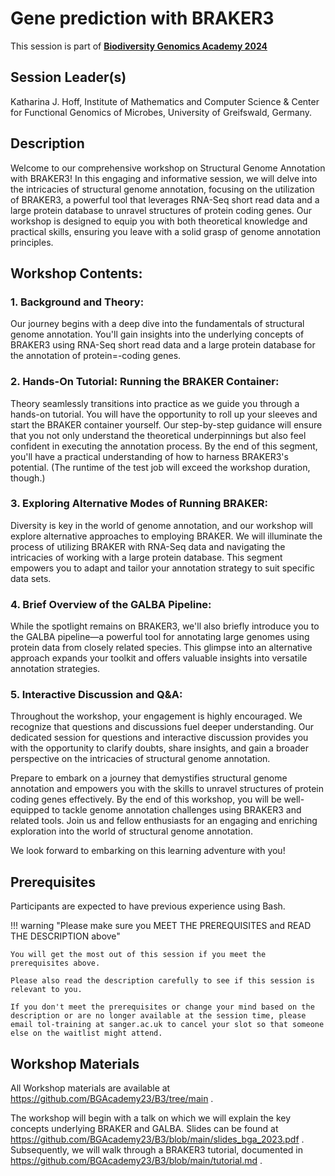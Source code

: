 # Gene prediction with BRAKER3

This session is part of [**Biodiversity Genomics Academy 2024**](https://BGA24.org)

## Session Leader(s)

Katharina J. Hoff, Institute of Mathematics and Computer Science & Center for Functional Genomics of Microbes, University of Greifswald, Germany.

## Description

Welcome to our comprehensive workshop on Structural Genome Annotation with BRAKER3! In this engaging and informative session, we will delve into the intricacies of structural genome annotation, focusing on the utilization of BRAKER3, a powerful tool that leverages RNA-Seq short read data and a large protein database to unravel structures of protein coding genes. Our workshop is designed to equip you with both theoretical knowledge and practical skills, ensuring you leave with a solid grasp of genome annotation principles.

## Workshop Contents:

### 1. Background and Theory:

Our journey begins with a deep dive into the fundamentals of structural genome annotation. You'll gain insights into the underlying concepts of BRAKER3 using RNA-Seq short read data and a large protein database for the annotation of protein=-coding genes.

### 2. Hands-On Tutorial: Running the BRAKER Container:

Theory seamlessly transitions into practice as we guide you through a hands-on tutorial. You will have the opportunity to roll up your sleeves and start the BRAKER container yourself. Our step-by-step guidance will ensure that you not only understand the theoretical underpinnings but also feel confident in executing the annotation process. By the end of this segment, you'll have a practical understanding of how to harness BRAKER3's potential. (The runtime of the test job will exceed the workshop duration, though.)

### 3. Exploring Alternative Modes of Running BRAKER:

Diversity is key in the world of genome annotation, and our workshop will explore alternative approaches to employing BRAKER. We will illuminate the process of utilizing BRAKER with RNA-Seq data and navigating the intricacies of working with a large protein database. This segment empowers you to adapt and tailor your annotation strategy to suit specific data sets.

### 4. Brief Overview of the GALBA Pipeline:

While the spotlight remains on BRAKER3, we'll also briefly introduce you to the GALBA pipeline—a powerful tool for annotating large genomes using protein data from closely related species. This glimpse into an alternative approach expands your toolkit and offers valuable insights into versatile annotation strategies.

### 5. Interactive Discussion and Q&A:

Throughout the workshop, your engagement is highly encouraged. We recognize that questions and discussions fuel deeper understanding. Our dedicated session for questions and interactive discussion provides you with the opportunity to clarify doubts, share insights, and gain a broader perspective on the intricacies of structural genome annotation.

Prepare to embark on a journey that demystifies structural genome annotation and empowers you with the skills to unravel structures of protein coding genes effectively. By the end of this workshop, you will be well-equipped to tackle genome annotation challenges using BRAKER3 and related tools. Join us and fellow enthusiasts for an engaging and enriching exploration into the world of structural genome annotation.

We look forward to embarking on this learning adventure with you!

## Prerequisites

Participants are expected to have previous experience using Bash. 

!!! warning "Please make sure you MEET THE PREREQUISITES and READ THE DESCRIPTION above"

    You will get the most out of this session if you meet the prerequisites above.

    Please also read the description carefully to see if this session is relevant to you.
    
    If you don't meet the prerequisites or change your mind based on the description or are no longer available at the session time, please email tol-training at sanger.ac.uk to cancel your slot so that someone else on the waitlist might attend.

## Workshop Materials

All Workshop materials are available at https://github.com/BGAcademy23/B3/tree/main .

The workshop will begin with a talk on which we will explain the key concepts underlying BRAKER and GALBA. Slides can be found at https://github.com/BGAcademy23/B3/blob/main/slides_bga_2023.pdf . Subsequently, we will walk through a BRAKER3 tutorial, documented in https://github.com/BGAcademy23/B3/blob/main/tutorial.md .
